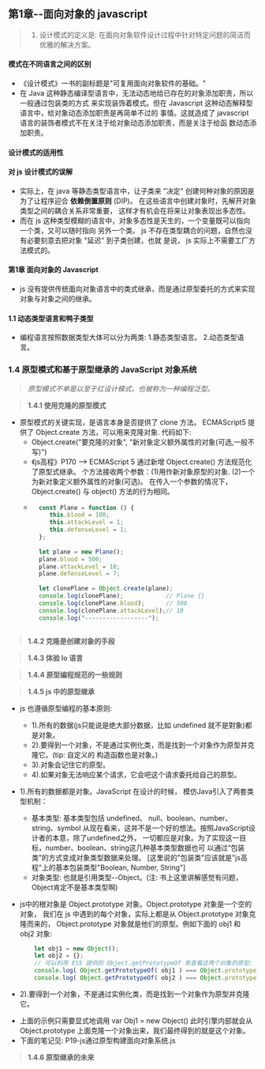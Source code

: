 ## 第1章--面向对象的 javascript

> 1. 设计模式的定义是: 在面向对象软件设计过程中针对特定问题的简洁而优雅的解决方案。

#### 模式在不同语言之间的区别
   - 《设计模式》一书的副标题是"可复用面向对象软件的基础。"
   - 在 Java 这种静态编译型语言中，无法动态地给已存在的对象添加职责，所以一般通过包装类的方式
     来实现装饰着模式。但在 Javascript 这种动态解释型语言中，给对象动态添加职责是再简单不过的
     事情。这就造成了 javascript 语言的装饰者模式不在关注于给对象动态添加职责，而是关注于给函
     数动态添加职责。
    
#### 设计模式的适用性

#### 对 js 设计模式的误解
   - 实际上，在 java 等静态类型语言中，让子类来 "决定" 创建何种对象的原因是为了让程序迎合
     **依赖倒置原则** (DIP)。 在这些语言中创建对象时，先解开对象类型之间的耦合关系非常重要，
     这样才有机会在将来让对象表现出多态性。
   - 而在 js 这种类型模糊的语言中，对象多态性是天生的，一个变量既可以指向一个类，又可以随时指向
     另外一个类。 js 不存在类型耦合的问题，自然也没有必要刻意去把对象 "延迟" 到子类创建，也就
     是说， js 实际上不需要工厂方法模式的。
    

#### 第1章 面向对象的 Javascript
   - js 没有提供传统面向对象语言中的类式继承，而是通过原型委托的方式来实现对象与对象之间的继承。
  
#### 1.1 动态类型语言和鸭子类型
   - 编程语言按照数据类型大体可以分为两类: 1.静态类型语言。 2.动态类型语言。
  


### 1.4 原型模式和基于原型继承的 JavaScript 对象系统 
> *原型模式不单是以至于红设计模式，也被称为一种编程泛型。*

> **1.4.1 使用克隆的原型模式** 
- 原型模式的关键实现，是语言本身是否提供了 clone 方法。 ECMAScript5 提供了 Object.create
   方法，可以用来克隆对象. 代码如下: 
    + Object.create("要克隆的对象", "新对象定义额外属性的对象(可选,一般不写)")
    + 《js高程》P170 --> ECMAScript 5 通过新增 Object.create() 方法规范化了原型式继承。
    个方法接收两个参数：(1)用作新对象原型的对象. (2)一个为新对象定义额外属性的对象(可选)。
    在传入一个参数的情况下，Object.create() 与 object() 方法的行为相同。
    + ```javascript
        const Plane = function () {
           this.blood = 100;
           this.attackLevel = 1;
           this.defenseLevel = 1;
        };
        
        let plane = new Plane();
        plane.blood = 500;
        plane.attackLevel = 10;
        plane.defenseLevel = 7;
        
        let clonePlane = Object.create(plane);
        console.log(clonePlane);            // Plane {}
        console.log(clonePlane.blood);      // 500
        console.log(clonePlane.attackLevel);// 10
        console.log("------------------");
    ``` 

> **1.4.2 克隆是创建对象的手段** 

> **1.4.3 体验 Io 语言** 

> **1.4.4 原型编程规范的一些规则** 

> **1.4.5 js 中的原型继承** 
- js 也遵循原型编程的基本原则:
     + 1).所有的数据(js只能说是绝大部分数据，比如 undefined 就不是對象)都是对象。
     + 2).要得到一个对象，不是通过实例化类，而是找到一个对象作为原型并克隆它。(tip: 自定义的
         构造函数也是对象。)
     + 3).对象会记住它的原型。
     + 4).如果对象无法响应某个请求，它会吧这个请求委托给自己的原型。

- 1).所有的数据都是对象。JavaScript 在设计的时候， 模仿Java引入了两套类型机制： 
     + 基本类型:  基本类型包括 undefined、 null、boolean、number、string、symbol 
       从现在看来，这并不是一个好的想法。按照JavaScript设计者的本意，除了undefined之外，
       一切都应是对象。为了实现这一目标，number、boolean、string这几种基本类型数据也可
       以通过“包装类”的方式变成对象类型数据来处理。
       [这里说的"包装类"应该就是"js高程"上的基本包装类型"Boolean, Number, String"]
     + 对象类型: 也就是引用类型--Object。(注: 书上这里讲解感觉有问题，Object肯定不是基本类型啊)
     
 + js中的根对象是 Object.prototype 对象。Object.prototype 对象是一个空的对象，
   我们在 js 中遇到的每个对象，实际上都是从 Object.prototype 对象克隆而来的，
   Object.prototype 对象就是他们的原型。例如下面的 obj1 和 obj2 对象:
     ```javascript
         let obj1 = new Object();
         let obj2 = {};
         // 可以利用 ES5 提供的 Object.getPrototypeOf 来查看这两个对象的原型:
         console.log( Object.getPrototypeOf( obj1 ) === Object.prototype );  // true
         console.log( Object.getPrototypeOf( obj2 ) === Object.prototype );  // true
     ```
- 2).要得到一个对象，不是通过实例化类，而是找到一个对象作为原型并克隆它。
 + 上面的示例只需要显式地调用 var Obj1 = new Object() 此时引擎内部就会从 
   Object.prototype 上面克隆一个对象出来，我们最终得到的就是这个对象。
 + 下面的笔记见: P19-js通过原型构建面向对象系统.js

> **1.4.6 原型继承的未来** 
    
    
    
    
    
    

    
    
    
    
    
    
    
    
    
    
    
    
    
    
    
